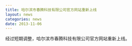 ```yaml
---
title: 哈尔滨市春腾科技有限公司官方网站重新上线
layout: news
categories: news
date: 2013-11-06
---
```


经过短期调整，哈尔滨市春腾科技有限公司官方网站重新上线。